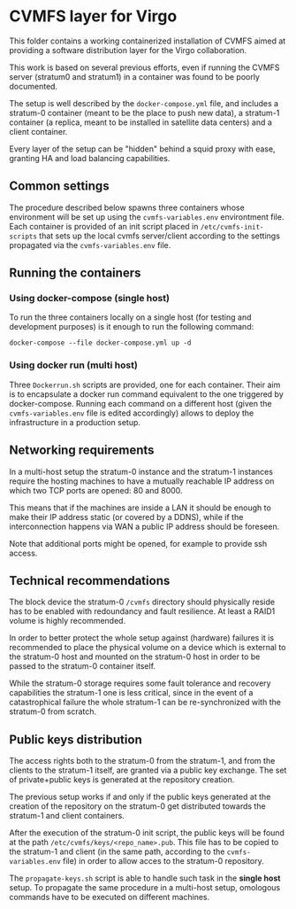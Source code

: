 # CVMFS layer for Virgo
This folder contains a working containerized installation of CVMFS aimed at providing a software distribution layer for the Virgo collaboration.

This work is based on several previous efforts, even if running the CVMFS server (stratum0 and stratum1) in a container was found to be poorly documented.

The setup is well described by the `docker-compose.yml` file, and includes a stratum-0 container (meant to be the place to push new data), a stratum-1 container (a replica, meant to be installed in satellite data centers) and a client container.

Every layer of the setup can be "hidden" behind a squid proxy with ease, granting HA and load balancing capabilities.

## Common settings
The procedure described below spawns three containers whose environment will be set up using the `cvmfs-variables.env` environtment file. Each container is provided of an init script placed in `/etc/cvmfs-init-scripts` that sets up the local cvmfs server/client according to the settings propagated via the `cvmfs-variables.env` file.

## Running the containers
### **Using docker-compose (single host)**
To run the three containers locally on a single host (for testing and development purposes) is it enough to run the following command:

```docker-compose --file docker-compose.yml up -d```

### **Using docker run (multi host)**
Three `Dockerrun.sh` scripts are provided, one for each container.
Their aim is to encapsulate a docker run command equivalent to the one triggered by docker-compose.
Running each command on a different host (given the `cvmfs-variables.env` file is edited accordingly) allows to deploy the infrastructure in a production setup.

## Networking requirements
In a multi-host setup the stratum-0 instance and the stratum-1 instances require the hosting machines to have a mutually reachable IP address on which two TCP ports are opened: 80 and 8000.

This means that if the machines are inside a LAN it should be enough to make their IP address static (or covered by a DDNS), while if the interconnection happens via WAN a public IP address should be foreseen.

Note that additional ports might be opened, for example to provide ssh access.

## Technical recommendations
The block device the stratum-0 `/cvmfs` directory should physically reside has to be enabled with redoundancy and fault resilience.
At least a RAID1 volume is highly recommended.

In order to better protect the whole setup against (hardware) failures it is recommended to place the physical volume on a device which is external to the stratum-0 host and mounted on the stratum-0 host in order to be passed to the stratum-0 container itself.

While the stratum-0 storage requires some fault tolerance and recovery capabilities the stratum-1 one is less critical, since in the event of a catastrophical failure the whole stratum-1 can be re-synchronized with the stratum-0 from scratch.

## Public keys distribution
The access rights both to the stratum-0 from the stratum-1, and from the clients to the stratum-1 itself, are granted via a public key exchange. The set of private+public keys is generated at the repository creation.

The previous setup works if and only if the public keys generated at the creation of the repository on the stratum-0 get distributed towards the stratum-1 and client containers.

After the execution of the stratum-0 init script, the public keys will be found at the path `/etc/cvmfs/keys/<repo_name>.pub`.
This file has to be copied to the stratum-1 and client (in the same path, according to the `cvmfs-variables.env` file) in order to allow acces to the stratum-0 repository.

The `propagate-keys.sh` script is able to handle such task in the **single host** setup.
To propagate the same procedure in a multi-host setup, omologous commands have to be executed on different machines.